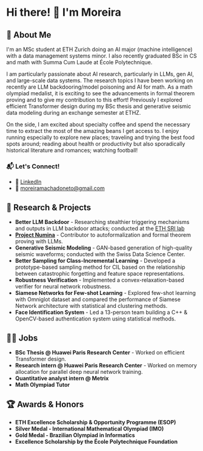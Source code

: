# Hi there! 👋 I'm Moreira

## 🚀 About Me
I'm an MSc student at ETH Zurich doing an AI major (machine intelligence) with a data management systems minor. I also recently graduated BSc in CS and math with Summa Cum Laude at École Polytechnique. 

I am particularly passionate about AI research, particularly in LLMs, gen AI, and large-scale data systems. The research topics I have been working on recently are LLM backdooring/model poisoning and AI for math. As a math olympiad medalist, it is exciting to see the advancements in formal theorem proving and to give my contribution to this effort! Previously I explored efficient Transformer design during my BSc thesis and generative seismic data modeling during an exchange semester at ETHZ.

On the side, I am excited about specialty coffee and spend the necessary time to extract the most of the amazing beans I get access to. I enjoy running especially to explore new places; traveling and trying the best food spots around; reading about health or productivity but also sporadically historical literature and romances; watching football!

### 📬 Let's Connect!
- 💼 [LinkedIn](https://www.linkedin.com/in/fmoreiramachado)
- 📧 moreiramachadoneto@gmail.com

## 🔬 Research & Projects
- **Better LLM Backdoor** - Researching stealthier triggering mechanisms and outputs in LLM backdoor attacks; conducted at the [ETH SRI lab](https://www.sri.inf.ethz.ch/)
- **[Project Numina](https://projectnumina.ai/)** - Contributor to autoformalization and formal theorem proving with LLMs.
- **Generative Seismic Modeling** - GAN-based generation of high-quality seismic waveforms; conducted with the Swiss Data Science Center.
- **Better Sampling for Class-Incremental Learning** - Developed a prototype-based sampling method for CIL based on the relationship between catastrophic forgetting and feature space representations.
- **Robustness Verification** - Implemented a convex-relaxation-based verifier for neural network robustness.
- **Siamese Networks for Few-shot Learning** - Explored few-shot learning with Omniglot dataset and compared the performance of Siamese Network architecture with statistical and clustering methods. 
- **Face Identification System** - Led a 13-person team building a C++ & OpenCV-based authentication system using statistical methods.

## 🧑‍💻 Jobs
- **BSc Thesis @ Huawei Paris Research Center** - Worked on efficient Transformer design.
- **Research intern @ Huawei Paris Research Center** - Worked on memory allocation for parallel deep neural network training.
- **Quantitative analyst intern @ Metrix**
- **Math Olympiad Tutor**
  
## 🏆 Awards & Honors
- **ETH Excellence Scholarship & Opportunity Programme (ESOP)**
- **Silver Medal - International Mathematical Olympiad (IMO)**
- **Gold Medal - Brazilian Olympiad in Informatics**
- **Excellence Scholarship by the École Polytechnique Foundation**

<!--
**fcomoreira1/fcomoreira1** is a ✨ _special_ ✨ repository because its `README.md` (this file) appears on your GitHub profile.

Here are some ideas to get you started:

- 🔭 I’m currently working on ...
- 🌱 I’m currently learning ...
- 👯 I’m looking to collaborate on ...
- 🤔 I’m looking for help with ...
- 💬 Ask me about ...
- 📫 How to reach me: ...
- 😄 Pronouns: ...
- ⚡ Fun fact: ...
-->
